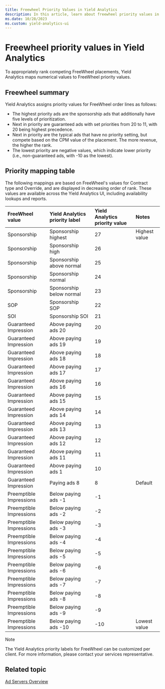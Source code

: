 ```yaml
---
title: Freewheel Priority Values in Yield Analytics
description: In this article, learn about freewheel priority values in Yield Analytics.
ms.date: 10/28/2023
ms.custom: yield-analytics-ui
---
```


# Freewheel priority values in Yield Analytics

To appropriately rank competing FreeWheel placements, Yield Analytics maps numerical values to FreeWheel priority values.

## Freewheel summary

Yield Analytics assigns priority values for FreeWheel order lines as follows:

- The highest priority ads are the sponsorship ads that additionally have five levels of prioritization.
- Next in priority are guaranteed ads with set priorities from 20 to 11, with 20 being highest precedence.  
- Next in priority are the typical ads that have no priority setting, but compete based on the CPM value of the placement. The more revenue, the higher the rank.
- The lowest priority are negative values, which indicate lower priority (i.e., non-guaranteed ads, with -10 as the lowest).

## Priority mapping table

The following mappings are based on FreeWheel's values for Contract type and Override, and are displayed in decreasing order of rank. These values are available across the Yield Analytics UI, including availability lookups and reports.

| FreeWheel value | Yield Analytics priority label | Yield Analytics priority value | Notes |
|:---|:---|:---|:---|
| Sponsorship | Sponsorship highest | 27 | Highest value |
| Sponsorship | Sponsorship high | 26 |  |
| Sponsorship | Sponsorship above normal | 25 |  |
| Sponsorship | Sponsorship normal | 24 |  |
| Sponsorship | Sponsorship below normal | 23 |  |
| SOP | Sponsorship SOP | 22 |  |
| SOI | Sponsorship SOI | 21 |  |
| Guaranteed Impression | Above paying ads 20 | 20 |  |
| Guaranteed Impression | Above paying ads 19 | 19 |  |
| Guaranteed Impression | Above paying ads 18 | 18 |  |
| Guaranteed Impression | Above paying ads 17 | 17 |  |
| Guaranteed Impression | Above paying ads 16 | 16 |  |
| Guaranteed Impression | Above paying ads 15 | 15 |  |
| Guaranteed Impression | Above paying ads 14 | 14 |  |
| Guaranteed Impression | Above paying ads 13 | 13 |  |
| Guaranteed Impression | Above paying ads 12 | 12 |  |
| Guaranteed Impression | Above paying ads 11 | 11 |  |
| Guaranteed Impression | Above paying ads 1 | 10 |  |
| Guaranteed Impression | Paying ads 8 | 8 | Default |
| Preemptible Impressions | Below paying ads -1 | -1 |  |
| Preemptible Impressions | Below paying ads -2 | -2 |  |
| Preemptible Impressions | Below paying ads -3 | -3 |  |
| Preemptible Impressions | Below paying ads -4 | -4 |  |
| Preemptible Impressions | Below paying ads -5 | -5 |  |
| Preemptible Impressions | Below paying ads -6 | -6 |  |
| Preemptible Impressions | Below paying ads -7 | -7 |  |
| Preemptible Impressions | Below paying ads -8 | -8 |  |
| Preemptible Impressions | Below paying ads -9 | -9 |  |
| Preemptible Impressions | Below paying ads -10 | -10 | Lowest value |

> [!NOTE]
> The Yield Analytics priority labels for FreeWheel can be customized per client. For more information, please contact your services representative.

## Related topic

[Ad Servers Overview](ad-servers-overview.md)

